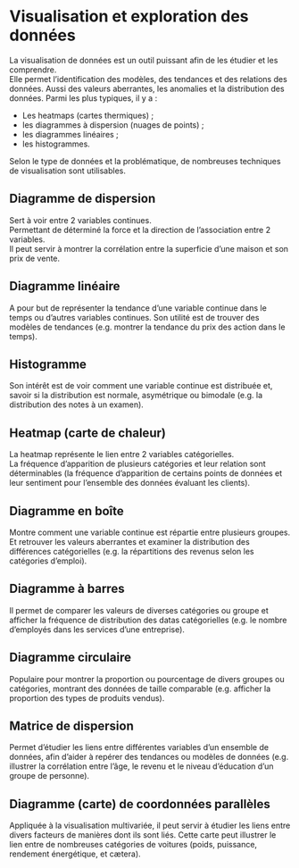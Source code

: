 # **Visualisation et exploration des données**
La visualisation de données est un outil puissant afin de les étudier et les comprendre.  
Elle permet l’identification des modèles, des tendances et des relations des données. Aussi des valeurs aberrantes, les anomalies et la distribution des données.
Parmi les plus typiques, il y a :
* Les heatmaps (cartes thermiques) ;
* les diagrammes à dispersion (nuages de points) ;
* les diagrammes linéaires ;
* les histogrammes.

Selon le type de données et la problématique, de nombreuses techniques de visualisation sont utilisables.
## **Diagramme de dispersion**
Sert à voir entre 2 variables continues.  
Permettant de déterminé la force et la direction de l’association entre 2 variables.  
Il peut servir à montrer la corrélation entre la superficie d’une maison et son prix de vente<!--dans un ensemble des données à propos du prix des maisons-->.
## **Diagramme linéaire**
A pour but de représenter la tendance d’une variable continue dans le temps ou d’autres variables continues. Son utilité est de trouver des modèles de tendances<!-- dans les données--> (e.g. montrer la tendance du prix des action dans le temps<!-- dans un ensemble de données sur le prix des actions-->).
## **Histogramme**
Son intérêt est de voir comment une variable continue est distribuée et, savoir si la distribution est normale, asymétrique ou bimodale (e.g. la distribution des notes à un examen).
## **Heatmap (carte de chaleur)**
La heatmap représente le lien entre 2 variables catégorielles.  
La fréquence d’apparition de plusieurs catégories et leur relation sont déterminables (la fréquence d’apparition de certains points de données et leur sentiment pour l’ensemble des données évaluant les clients).
## **Diagramme en boîte**
Montre comment une variable continue est répartie entre plusieurs groupes. Et retrouver les valeurs aberrantes et examiner la distribution des différences catégorielles (e.g. la répartitions des revenus selon les catégories d’emploi<!--dans un ensemble de données de salaires-->).
## **Diagramme à barres**
Il permet de comparer les valeurs de diverses catégories ou groupe et afficher la fréquence de distribution des datas catégorielles (e.g. le nombre d’employés dans les services d’une entreprise).
## **Diagramme circulaire**
Populaire pour montrer la proportion ou pourcentage de divers groupes ou catégories, montrant des données de taille comparable (e.g. afficher la proportion des types de produits vendus).
## **Matrice de dispersion**
Permet d’étudier les liens entre différentes variables d’un ensemble de données, afin d’aider à repérer des tendances ou modèles de données (e.g. illustrer la corrélation entre l’âge, le revenu et le niveau d’éducation d’un groupe de personne).
## **Diagramme (carte) de coordonnées parallèles**
Appliquée à la visualisation multivariée, il peut servir à étudier les liens entre divers facteurs de manières dont ils sont liés. Cette carte peut illustrer le lien entre de nombreuses catégories de voitures (poids, puissance, rendement énergétique, et cætera).